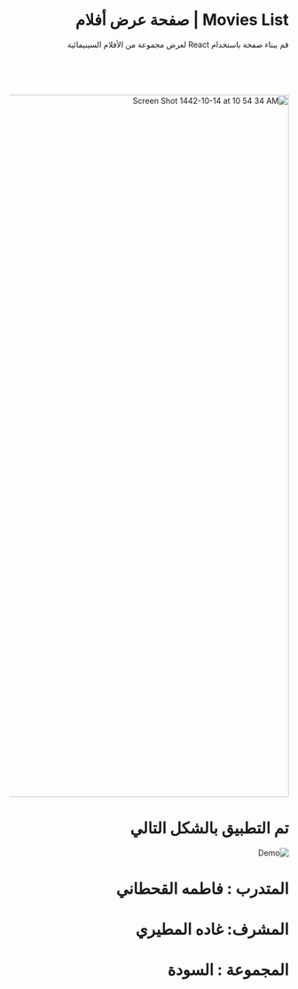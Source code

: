 <div dir="rtl" >
  
# Movies List | صفحة عرض أفلام 

قم ببناء صفحة باستخدام React لعرض مجموعة من الأفلام السينيمائية 


  <br/>
  <br/> 
  

  <br/>
  <br/> 
    
 <img width="1263" alt="Screen Shot 1442-10-14 at 10 54 34 AM" src="https://user-images.githubusercontent.com/80157029/120147813-eea3f880-c1ef-11eb-9398-77aa6a9970f8.png">
  
  # تم التطبيق بالشكل التالي

<img  alt="Demo" src="https://g.top4top.io/p_1977jh5ah1.gif">
 
 # المتدرب : فاطمه القحطاني

# المشرف: غاده المطيري


# المجموعة : السودة 

</div>
